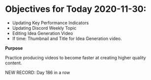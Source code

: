 # Objectives for Today 2020-11-30:

- Updating Key Performance Indicators
- Updating Discord Weekly Topic
- Editing Idea Generation Video
- If time: Thumbnail and Title for Idea Generation video.

**Purpose**

Practice producing videos to become faster at creating higher quality content.

NEW RECORD: Day 186 in a row
